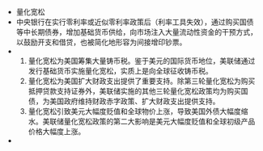 - 量化宽松
- 中央银行在实行零利率或近似零利率政策后（利率工具失效），通过购买国债等中长期债券，增加基础货币供给，向市场注入大量流动性资金的干预方式，以鼓励开支和借贷，也被简化地形容为间接增印钞票。
- 1. 量化宽松为美国筹集大量铸币税。鉴于美元的国际货币地位，美联储通过发行基础货币实施量化宽松，实质上是向全球征收铸币税。
  2. 量化宽松为美国扩大财政支出提供了重要支持。除第三轮量化宽松为购买抵押贷款支持证券外，美联储实施的其他三轮量化宽松政策均为购买国债，为美国政府维持财政赤字政策、扩大财政支出提供支持。
  3. 量化宽松引致美元大幅度贬值和全球物价上涨，导致美国外债大幅度缩水。美联储量化宽松政策的第二大影响是美元大幅度贬值和全球初级产品价格大幅度上涨。
-